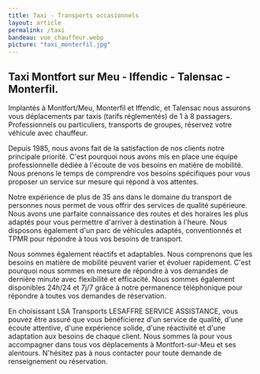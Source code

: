 ```yaml
---
title: Taxi - Transports occasionnels
layout: article
permalink: /taxi 
bandeau: vue_chauffeur.webp
picture: "taxi_monterfil.jpg"
---
```


## Taxi Montfort sur Meu - Iffendic - Talensac - Monterfil.

Implantés à Montfort/Meu, Monterfil et Iffendic, et Talensac nous assurons vous déplacements par taxis (tarifs réglementés) de 1 à 8 passagers. Professionnels ou particuliers, transports de groupes, réservez votre véhicule avec chauffeur.

Depuis 1985, nous avons fait de la satisfaction de nos clients notre principale priorité. C'est pourquoi nous avons mis en place une équipe professionnelle dédiée à l'écoute de vos besoins en matière de mobilité. Nous prenons le temps de comprendre vos besoins spécifiques pour vous proposer un service sur mesure qui répond à vos attentes.

Notre expérience de plus de 35 ans dans le domaine du transport de personnes nous permet de vous offrir des services de qualité supérieure. Nous avons une parfaite connaissance des routes et des horaires les plus adaptés pour vous permettre d'arriver à destination à l'heure. Nous disposons également d'un parc de véhicules adaptés, conventionnés et TPMR pour répondre à tous vos besoins de transport.

Nous sommes également réactifs et adaptables. Nous comprenons que les besoins en matière de mobilité peuvent varier et évoluer rapidement. C'est pourquoi nous sommes en mesure de répondre à vos demandes de dernière minute avec flexibilité et efficacité. Nous sommes également disponibles 24h/24 et 7j/7 grâce à notre permanence téléphonique pour répondre à toutes vos demandes de réservation.

En choisissant LSA Transports LESAFFRE SERVICE ASSISTANCE, vous pouvez être assuré que vous bénéficierez d'un service de qualité, d'une écoute attentive, d'une expérience solide, d'une réactivité et d'une adaptation aux besoins de chaque client. Nous sommes là pour vous accompagner dans tous vos déplacements à Montfort-sur-Meu et ses alentours. N'hésitez pas à nous contacter pour toute demande de renseignement ou réservation.


